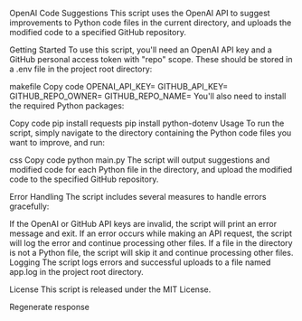 OpenAI Code Suggestions
This script uses the OpenAI API to suggest improvements to Python code files in the current directory, and uploads the modified code to a specified GitHub repository.

Getting Started
To use this script, you'll need an OpenAI API key and a GitHub personal access token with "repo" scope. These should be stored in a .env file in the project root directory:

makefile
Copy code
OPENAI_API_KEY=<your OpenAI API key>
GITHUB_API_KEY=<your GitHub personal access token>
GITHUB_REPO_OWNER=<GitHub repository owner>
GITHUB_REPO_NAME=<GitHub repository name>
You'll also need to install the required Python packages:

Copy code
pip install requests
pip install python-dotenv
Usage
To run the script, simply navigate to the directory containing the Python code files you want to improve, and run:

css
Copy code
python main.py
The script will output suggestions and modified code for each Python file in the directory, and upload the modified code to the specified GitHub repository.

Error Handling
The script includes several measures to handle errors gracefully:

If the OpenAI or GitHub API keys are invalid, the script will print an error message and exit.
If an error occurs while making an API request, the script will log the error and continue processing other files.
If a file in the directory is not a Python file, the script will skip it and continue processing other files.
Logging
The script logs errors and successful uploads to a file named app.log in the project root directory.

License
This script is released under the MIT License.





Regenerate response

